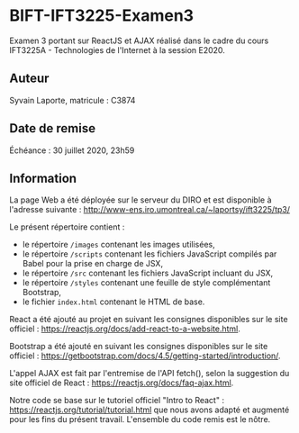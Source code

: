 # BIFT-IFT3225-Examen3
Examen 3 portant sur ReactJS et AJAX réalisé dans le cadre du cours IFT3225A - Technologies de l'Internet à la session E2020.

## Auteur
Syvain Laporte, matricule : C3874

## Date de remise
Échéance : 30 juillet 2020, 23h59

## Information
La page Web a été déployée sur le serveur du DIRO et est disponible
à l'adresse suivante : http://www-ens.iro.umontreal.ca/~laportsy/ift3225/tp3/

Le présent répertoire contient :
- le répertoire <code>/images</code> contenant les images utilisées,
- le répertoire <code>/scripts</code> contenant les fichiers JavaScript compilés par Babel pour la prise en charge de JSX,
- le répertoire <code>/src</code> contenant les fichiers JavaScript incluant du JSX,
- le répertoire <code>/styles</code> contenant une feuille de style complémentant Bootstrap,
- le fichier <code>index.html</code> contenant le HTML de base.

React a été ajouté au projet en suivant les consignes disponibles sur le site officiel&nbsp;: https://reactjs.org/docs/add-react-to-a-website.html.

Bootstrap a été ajouté en suivant les consignes disponibles sur le site officiel&nbsp;: https://getbootstrap.com/docs/4.5/getting-started/introduction/.

L'appel AJAX est fait par l'entremise de l'API fetch(), selon la suggestion du site officiel de React&nbsp;: https://reactjs.org/docs/faq-ajax.html.

Notre code se base sur le tutoriel officiel "Intro to React"&nbsp;: https://reactjs.org/tutorial/tutorial.html que nous avons adapté et augmenté pour les fins du présent travail. L'ensemble du code remis est le nôtre.